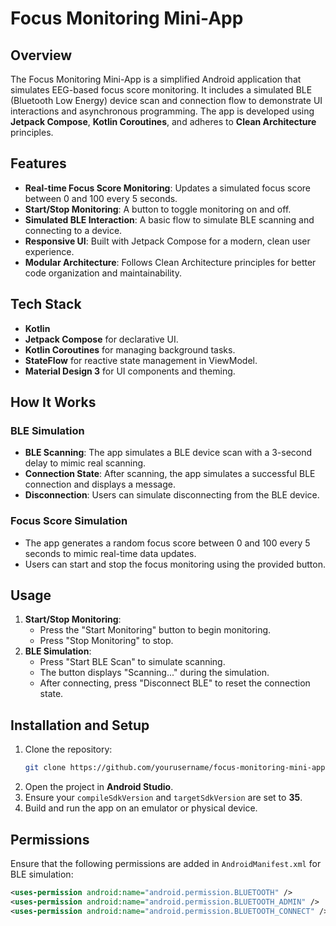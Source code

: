 # Focus Monitoring Mini-App

## Overview
The Focus Monitoring Mini-App is a simplified Android application that simulates EEG-based focus score monitoring. It includes a simulated BLE (Bluetooth Low Energy) device scan and connection flow to demonstrate UI interactions and asynchronous programming. The app is developed using **Jetpack Compose**, **Kotlin Coroutines**, and adheres to **Clean Architecture** principles.

## Features
- **Real-time Focus Score Monitoring**: Updates a simulated focus score between 0 and 100 every 5 seconds.
- **Start/Stop Monitoring**: A button to toggle monitoring on and off.
- **Simulated BLE Interaction**: A basic flow to simulate BLE scanning and connecting to a device.
- **Responsive UI**: Built with Jetpack Compose for a modern, clean user experience.
- **Modular Architecture**: Follows Clean Architecture principles for better code organization and maintainability.

## Tech Stack
- **Kotlin**
- **Jetpack Compose** for declarative UI.
- **Kotlin Coroutines** for managing background tasks.
- **StateFlow** for reactive state management in ViewModel.
- **Material Design 3** for UI components and theming.


## How It Works
### BLE Simulation
- **BLE Scanning**: The app simulates a BLE device scan with a 3-second delay to mimic real scanning.
- **Connection State**: After scanning, the app simulates a successful BLE connection and displays a message.
- **Disconnection**: Users can simulate disconnecting from the BLE device.

### Focus Score Simulation
- The app generates a random focus score between 0 and 100 every 5 seconds to mimic real-time data updates.
- Users can start and stop the focus monitoring using the provided button.

## Usage
1. **Start/Stop Monitoring**:
   - Press the "Start Monitoring" button to begin monitoring.
   - Press "Stop Monitoring" to stop.
2. **BLE Simulation**:
   - Press "Start BLE Scan" to simulate scanning.
   - The button displays "Scanning..." during the simulation.
   - After connecting, press "Disconnect BLE" to reset the connection state.

## Installation and Setup
1. Clone the repository:
    ```bash
    git clone https://github.com/yourusername/focus-monitoring-mini-app.git
    ```
2. Open the project in **Android Studio**.
3. Ensure your `compileSdkVersion` and `targetSdkVersion` are set to **35**.
4. Build and run the app on an emulator or physical device.

## Permissions
Ensure that the following permissions are added in `AndroidManifest.xml` for BLE simulation:
```xml
<uses-permission android:name="android.permission.BLUETOOTH" />
<uses-permission android:name="android.permission.BLUETOOTH_ADMIN" />
<uses-permission android:name="android.permission.BLUETOOTH_CONNECT" />

